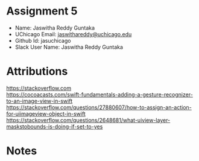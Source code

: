 # Assignment 5

- Name: Jaswitha Reddy Guntaka
- UChicago Email: jaswithareddy@uchicago.edu
- Github Id: jasuchicago
- Slack User Name: Jaswitha Reddy Guntaka

# Attributions

https://stackoverflow.com <br>
https://cocoacasts.com/swift-fundamentals-adding-a-gesture-recognizer-to-an-image-view-in-swift <br>
https://stackoverflow.com/questions/27880607/how-to-assign-an-action-for-uiimageview-object-in-swift <br>
https://stackoverflow.com/questions/2648681/what-uiview-layer-maskstobounds-is-doing-if-set-to-yes


# Notes
